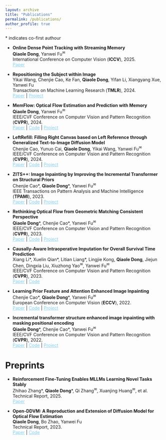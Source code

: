 ```yaml
---
layout: archive
title: "Publications"
permalink: /publications/
author_profile: true
---
```


<style>
        a.blue-text {
        color: #87CEEB;
    }
</style>

<a>*</a> indicates co-first authour

<ul>

<li>
<p><b>Online Dense Point Tracking with Streaming Memory</b>
<br /><strong>Qiaole Dong</strong>, Yanwei Fu<sup><a title='Corresponding author'>✉</a></sup>
<br /> International Conference on Computer Vision (<strong>ICCV</strong>), 2025. <br /> 
<a href="https://arxiv.org/abs/2503.06471" class="blue-text">Paper</a>
</p>
</li>

<li>
<p><b>Repositioning the Subject within Image</b>
<br />Yikai Wang, Chenjie Cao, Ke Fan, <strong>Qiaole Dong</strong>, Yifan Li, Xiangyang Xue, Yanwei Fu
<br /> Transactions on Machine Learning Research (<strong>TMLR</strong>), 2024. <br /> 
<a href="https://openreview.net/pdf?id=orHH4fCtR8" class="blue-text">Paper</a> |
<a href="https://yikai-wang.github.io/seele/" class="blue-text">Project</a>
</p>
</li>

<li>
<p><b>MemFlow: Optical Flow Estimation and Prediction with Memory</b>
<br /><strong>Qiaole Dong</strong>, Yanwei Fu<sup><a title='Corresponding author'>✉</a></sup>
<br /> IEEE/CVF Conference on Computer Vision and Pattern Recognition (<strong>CVPR</strong>), 2024. <br />
<a href="https://arxiv.org/abs/2404.04808" class="blue-text">Paper</a> |
<a href="https://github.com/DQiaole/MemFlow" class="blue-text">Code</a> |
<a href="https://dqiaole.github.io/MemFlow/" class="blue-text">Project</a>
</p>
</li>

<li>
<p><b>LeftRefill: Filling Right Canvas based on Left Reference through Generalized Text-to-Image Diffusion Model</b>
<br />Chenjie Cao, Yunuo Cai, <strong>Qiaole Dong</strong>, Yikai Wang, Yanwei Fu<sup><a title='Corresponding author'>✉</a></sup>
<br /> IEEE/CVF Conference on Computer Vision and Pattern Recognition (<strong>CVPR</strong>), 2024. <br /> 
<a href="https://arxiv.org/abs/2305.11577" class="blue-text">Paper</a> |
<a href="https://github.com/ewrfcas/LeftRefill" class="blue-text">Code</a> |
<a href="https://ewrfcas.github.io/LeftRefill/" class="blue-text">Project</a>
</p>
</li>

<li>
<p><b>ZITS++: Image Inpainting by Improving the Incremental Transformer on Structural Priors</b>
<br />Chenjie Cao<a>*</a>, <strong>Qiaole Dong</strong><a>*</a>, Yanwei Fu<sup><a title='Corresponding author'>✉</a></sup>
<br /> IEEE Transactions on Pattern Analysis and Machine Intelligence (<strong>TPAMI</strong>), 2023. <br /> 
<a href="https://arxiv.org/abs/2210.05950" class="blue-text">Paper</a> |
<a href="https://github.com/ewrfcas/ZITS-PlusPlus" class="blue-text">Code</a> |
<a href="https://ewrfcas.github.io/ZITS-PlusPlus/" class="blue-text">Project</a>
</p>
</li>

<li>
<p><b>Rethinking Optical Flow from Geometric Matching Consistent Perspective</b>
<br /><strong>Qiaole Dong</strong><a>*</a>, Chenjie Cao<a>*</a>, Yanwei Fu<sup><a title='Corresponding author'>✉</a></sup>
<br /> IEEE/CVF Conference on Computer Vision and Pattern Recognition (<strong>CVPR</strong>), 2023. <br /> 
<a href="https://arxiv.org/abs/2303.08384" class="blue-text">Paper</a> |
<a href="https://github.com/DQiaole/MatchFlow" class="blue-text">Code</a> |
<a href="https://dqiaole.github.io/MatchFlow/" class="blue-text">Project</a>
</p>
</li>

<li>
<p><b>Causally-Aware Intraoperative Imputation for Overall Survival Time Prediction</b>
<br />Xiang Li<a>*</a>, Xuelin Qian<a>*</a>, Litian Liang<a>*</a>, Lingjie Kong, <strong>Qiaole Dong</strong>, Jiejun Chen, Dingxia Liu, 
Xiuzhong Yao<sup><a title='Corresponding author'>✉</a></sup>, Yanwei Fu<sup><a title='Corresponding author'>✉</a></sup>
<br /> IEEE/CVF Conference on Computer Vision and Pattern Recognition (<strong>CVPR</strong>), 2023. <br /> 
<a class="blue-text" href="https://openaccess.thecvf.com/content/CVPR2023/papers/Li_Causally-Aware_Intraoperative_Imputation_for_Overall_Survival_Time_Prediction_CVPR_2023_paper.pdf">Paper</a> |
<a href="https://github.com/ChrisXLi/CaDAG" class="blue-text">Code</a>
</p>
</li>

<li>
<p><b>Learning Prior Feature and Attention Enhanced Image Inpainting</b>
<br />Chenjie Cao<a>*</a>, <strong>Qiaole Dong</strong><a>*</a>, Yanwei Fu<sup><a title='Corresponding author'>✉</a></sup>
<br /> European Conference on Computer Vision (<strong>ECCV</strong>), 2022. <br /> 
<a href="https://arxiv.org/pdf/2208.01837.pdf" class="blue-text">Paper</a> |
<a href="https://github.com/ewrfcas/MAE-FAR" class="blue-text">Code</a> |
<a href="https://ewrfcas.github.io/MAE-FAR/" class="blue-text">Project</a>
</p>
</li>

<li>
<p><b>Incremental transformer structure enhanced image inpainting with masking positional encoding</b>
<br /><strong>Qiaole Dong</strong><a>*</a>, Chenjie Cao<a>*</a>, Yanwei Fu<sup><a title='Corresponding author'>✉</a></sup>
<br /> IEEE/CVF Conference on Computer Vision and Pattern Recognition (<strong>CVPR</strong>), 2022. <br /> 
<a class="blue-text" href="https://openaccess.thecvf.com/content/CVPR2022/papers/Dong_Incremental_Transformer_Structure_Enhanced_Image_Inpainting_With_Masking_Positional_Encoding_CVPR_2022_paper.pdf">Paper</a> |
<a href="https://github.com/DQiaole/ZITS_inpainting" class="blue-text">Code</a> |
<a href="https://dqiaole.github.io/ZITS_inpainting/" class="blue-text">Project</a>
</p>
</li>
</ul>

# Preprints

<ul>

<li>
<p><b>Reinforcement Fine-Tuning Enables MLLMs Learning Novel Tasks Stably</b>
<br />Zhihao Zhang<a>*</a>, <strong>Qiaole Dong</strong><a>*</a>, Qi Zhang<sup><a title='Corresponding author'>✉</a></sup>, Xuanjing Huang<sup><a title='Corresponding author'>✉</a></sup>, et al.
<br /> Technical Report, 2025. <br /> 
<a href="https://arxiv.org/abs/2506.23508" class="blue-text">Paper</a>
</p>
</li>

<li>
<p><b>Open-DDVM: A Reproduction and Extension of Diffusion Model for Optical Flow Estimation</b>
<br /><strong>Qiaole Dong</strong>, Bo Zhao, Yanwei Fu
<br /> Technical Report, 2023. <br /> 
<a href="https://arxiv.org/abs/2312.01746" class="blue-text">Paper</a> |
<a href="https://github.com/DQiaole/FlowDiffusion_pytorch" class="blue-text">Code</a>
</p>
</li>
</ul>